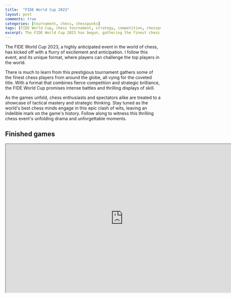 ```yaml
---
title:  "FIDE World Cup 2023"
layout: post
comments: true
categories: [tournament, chess, chesspunks]
tags: [FIDE World Cup, chess tournament, strategy, competition, chesspunks]
excerpt: The FIDE World Cup 2023 has begun, gathering the finest chess players from around the world for intense battles and thrilling displays of skill. Follow this prestigious chess event.
---
```

The FIDE World Cup 2023, a highly anticipated event in the world of chess, has kicked off with a flurry of excitement and anticipation. I follow this event, and its unique format, where players can challenge the top players in the world. 

There is much to learn from this prestigious tournament gathers some of the finest chess players from around the globe, all vying for the coveted title. With a format that combines fierce competition and strategic brilliance, the FIDE World Cup promises intense battles and thrilling displays of skill. 

As the games unfold, chess enthusiasts and spectators alike are treated to a showcase of tactical mastery and strategic thinking. Stay tuned as the world's best chess minds engage in this epic clash of wits, leaving an indelible mark on the game's history. Follow along to witness this thrilling chess event's unfolding drama and unforgettable moments.

## Finished games

<iframe src="https://live.chessbase.com/pgn/fide-world-cup-2023/0" width="760px" height="480px"></iframe>
